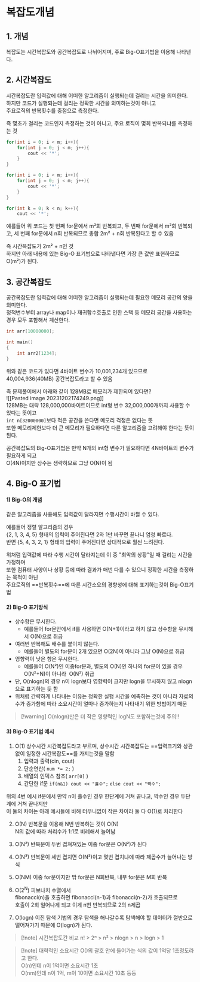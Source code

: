 # 복잡도개념

## 1. 개념

복잡도는 시간복잡도와 공간복잡도로 나뉘어지며, 주로 Big-O표기법을 이용해 나타낸다.


## 2. 시간복잡도

시간복잡도란 입력값에 대해 어떠한 알고리즘이 실행되는데 걸리는 시간을 의미한다.  
하지만 코드가 실행되는데 걸리는 정확한 시간을 의미하는것이 아니고  
주요로직의 반복횟수를 중점으로 측정한다.  

즉 몇초가 걸리는 코드인지 측정하는 것이 아니고, 주요 로직이 몇회 반복되냐를 측정하는 것  
```C++
for(int i = 0; i < m; i++){
	for(int j = 0; j < m; j++){
		cout << '*';
	}
}

for(int i = 0; i < m; i++){
	for(int j = 0; j < m; j++){
		cout << '*';
	}
}

for(int k = 0; k < n; k++){
	cout << '*';
```
예를들어 위 코드는 첫 번째 for문에서 m²회 반복되고, 두 번째 for문에서 m²회 반복되고, 세 번째 for문에서 n회 반복되므로 총합 2m² + n회 반복된다고 할 수 있음  
  
즉 시간복잡도가 2m² + n인 것  
하지만 아래 내용에 있는 Big-O 표기법으로 나타낸다면 가장 큰 값만 표현하므로 O(m²)가 된다.  


## 3. 공간복잡도

공간복잡도란 입력값에 대해 어떠한 알고리즘이 실행되는데 필요한 메모리 공간의 양을 의미한다.  
정적변수부터 array나 map이나 재귀함수호출로 인한 스택 등 메모리 공간을 사용하는 경우 모두 포함해서 계산한다.  
```C++
int arr[10000000];

int main()
{
	int arr2[1234];
}
```
위와 같은 코드가 있다면 4바이트 변수가 10,001,234개 있으므로 40,004,936(40MB) 공간복잡도라고 할 수 있음

즉 문제풀이에서 아래와 같이 128MB로 메모리가 제한되어 있다면?  
![[Pasted image 20231202174249.png]]  
128MB는 대략 128,000,000바이트이므로 int형 변수 32,000,000개까지 사용할 수 있다는 뜻이고  
`int n[32000000]`보다 적은 공간을 쓴다면 메모리 걱정은 없다는 뜻  
또한 메모리제한보다 더 큰 메모리가 필요하다면 다른 알고리즘을 고려해야 한다는 뜻이 된다.  

공간복잡도의 Big-O표기법은 만약 N개의 int형 변수가 필요하다면 4N바이트의 변수가 필요하게 되고  
O(4N)이지만 상수는 생략하므로 그냥 O(N)이 됨


## 4. Big-O 표기법

#### 1) Big-O의 개념

같은 알고리즘을 사용해도 입력값이 달라지면 수행시간이 바뀔 수 있다.  

예를들어 정렬 알고리즘의 경우  
{2, 1, 3, 4, 5} 형태의 입력이 주어진다면 2와 1만 바꾸면 끝나니 엄청 빠르다.  
반면 {5, 4, 3, 2, 1} 형태의 입력이 주어진다면 상대적으로 훨씬 느려진다.  

위처럼 입력값에 따라 수행 시간이 달라지는데 이 중 "최악의 상황"일 때 걸리는 시간을 가정하며  
또한 컴퓨터 사양이나 상황 등에 따라 결과가 매번 다를 수 있으니 정확한 시간을 측정하는 목적이 아닌  
주요로직의 ==반복횟수==에 따른 시간소요의 경향성에 대해 표기하는것이 Big-O표기법  

#### 2) Big-O 표기방식 
- 상수항은 무시한다.  
	- 예를들어 for문안에서 if를 사용하면 O(N+1)이라고 하지 않고 상수항을 무시해서 O(N)으로 취급
- 여러번 반복해도 배수를 붙이지 않는다.  
	- 예를들어 별도의 for문이 2개 있으면 O(2N)이 아니라 그냥 O(N)으로 취급
- 영향력이 낮은 항은 무시한다.  
	- 예를들어 O(N²)인 이중for문과, 별도의 O(N)인 하나의 for문이 있을 경우 O(N²+N)이 아니라  O(N²) 취급
- 단, O(nlogn)의 경우 n이 logn보다 영향력이 크지만 logn을 무시하지 않고 nlogn으로 표기하는 듯 함
- 위처럼 간략하게 나타내는 이유는 정확한 실행 시간을 예측하는 것이 아니라 자료의 수가 증가함에 따라 소요시간이 얼마나 증가하는지 나타내기 위한 방법이기 때문

>[!warning] O(nlogn)만은 더 작은 영향력인 logN도 포함하는것에 주의!!

#### 3) Big-O 표기법 예시
1. O(1)
상수시간 시간복잡도라고 부르며, 상수시간 시간복잡도는 ==입력크기와 상관없이 일정한 시간복잡도==를 가지는것을 말함
	1) 입력과 출력(cin, cout)
	2) 단순연산( `num *= 2;` )
	3) 배열의 인덱스 참조( `arr[0]` )
	4) 간단한 if문
		`if(n&1) cout << "홀수";`
		`else cout << "짝수";`

위의 4번 예시 if문에서 만약 n이 홀수인 경우 한단계에 거쳐 끝나고, 짝수인 경우 두단계에 거쳐 끝나지만  
이 둘의 차이는 아래 예시들에 비해 터무니없이 작은 차이라 둘 다 O(1)로 처리한다

2. O(N)
반복문을 이용해 N번 반복하는 것이 O(N)  
N의 값에 따라 처리수가 1:1로 비례해서 늘어남

3. O(N²)
반복문이 두번 겹쳐져있는 이중 for문은 O(N²)가 된다

4. O(N³)
반복문이 세번 겹치면 O(N³)이고 몇번 겹치냐에 따라 제곱수가 늘어나는 방식

5. O(NM)
이중 for문이지만 밖 for문은 N회반복, 내부 for문은 M회 반복

6. O(2<sup>N</sup>)
피보나치 수열에서  
fibonacci(n)을 호출하면 fibonacci(n-1)과 fibonacci(n-2)가 호출되므로  
호출이 2회 일어나게 되고 이게 n번 반복되므로 2의 n제곱  

7. O(logn)
이진 탐색 기법의 경우 탐색을 해나갈수록 탐색해야 할 데이터가 절반으로 떨어져가기 때문에 O(logn)가 된다.  

>[!note] 시간복잡도간 비교
> n! > 2ⁿ > n² > nlogn > n > logn > 1

>[!note] 대략적인 소요시간
> O()의 괄호 안에 들어가는 식의 값이 1억당 1초정도라고 한다.  
> O(n)인데 n이 1억이면 소요시간 1초  
> O(nm)인데 n이 1억, m이 10이면 소요시간 10초 등등